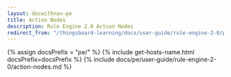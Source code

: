 ```yaml
---
layout: docwithnav-pe
title: Action Nodes
description: Rule Engine 2.0 Action Nodes
redirect_from: "/thingsboard-learning/docs/user-guide/rule-engine-2-0/pe/action-nodes"
---
```


{% assign docsPrefix = "pe/" %}
{% include get-hosts-name.html docsPrefix=docsPrefix %}
{% include docs/pe/user-guide/rule-engine-2-0/action-nodes.md %}
